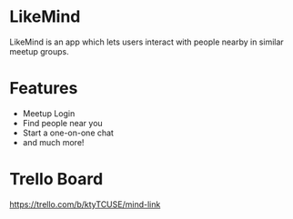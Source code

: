 # LikeMind

LikeMind is an app which lets users interact with people nearby in similar meetup groups.

# Features

* Meetup Login
* Find people near you
* Start a one-on-one chat
* and much more!

# Trello Board

https://trello.com/b/ktyTCUSE/mind-link
